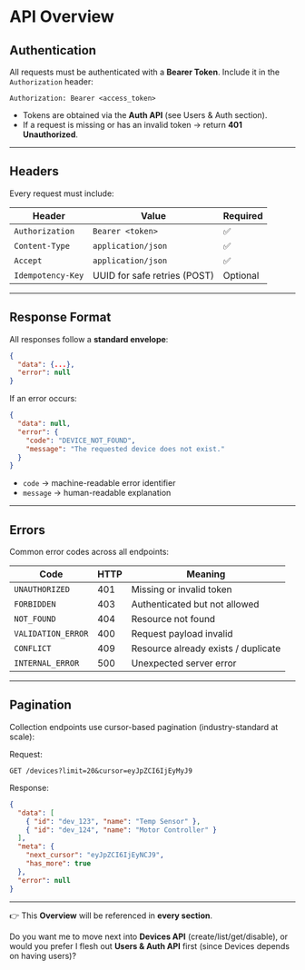 # API Overview

## Authentication

All requests must be authenticated with a **Bearer Token**.
Include it in the `Authorization` header:

```http
Authorization: Bearer <access_token>
```

- Tokens are obtained via the **Auth API** (see Users & Auth section).
- If a request is missing or has an invalid token → return **401 Unauthorized**.

---

## Headers

Every request must include:

| Header            | Value                        | Required |
| ----------------- | ---------------------------- | -------- |
| `Authorization`   | `Bearer <token>`             | ✅       |
| `Content-Type`    | `application/json`           | ✅       |
| `Accept`          | `application/json`           | ✅       |
| `Idempotency-Key` | UUID for safe retries (POST) | Optional |

---

## Response Format

All responses follow a **standard envelope**:

```json
{
  "data": {...},
  "error": null
}
```

If an error occurs:

```json
{
  "data": null,
  "error": {
    "code": "DEVICE_NOT_FOUND",
    "message": "The requested device does not exist."
  }
}
```

- `code` → machine-readable error identifier
- `message` → human-readable explanation

---

## Errors

Common error codes across all endpoints:

| Code               | HTTP | Meaning                             |
| ------------------ | ---- | ----------------------------------- |
| `UNAUTHORIZED`     | 401  | Missing or invalid token            |
| `FORBIDDEN`        | 403  | Authenticated but not allowed       |
| `NOT_FOUND`        | 404  | Resource not found                  |
| `VALIDATION_ERROR` | 400  | Request payload invalid             |
| `CONFLICT`         | 409  | Resource already exists / duplicate |
| `INTERNAL_ERROR`   | 500  | Unexpected server error             |

---

## Pagination

Collection endpoints use cursor-based pagination (industry-standard at scale):

Request:

```http
GET /devices?limit=20&cursor=eyJpZCI6IjEyMyJ9
```

Response:

```json
{
  "data": [
    { "id": "dev_123", "name": "Temp Sensor" },
    { "id": "dev_124", "name": "Motor Controller" }
  ],
  "meta": {
    "next_cursor": "eyJpZCI6IjEyNCJ9",
    "has_more": true
  },
  "error": null
}
```

---

👉 This **Overview** will be referenced in **every section**.

Do you want me to move next into **Devices API** (create/list/get/disable), or would you prefer I flesh out **Users & Auth API** first (since Devices depends on having users)?
